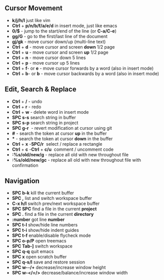 ## Cursor Movement
* **k/j/h/l** just like vim
* **Ctrl** + **p/n/b/f/a/e/d** in insert mode, just like emacs
* **0/$** - jump to the start/end of the line (or **C-a/C-e**)
* **gg/G** - go to the first/last line of the document
* **gj/gk** - move cursor down/up (multi-line text)
* **Ctrl** + **d** - move cursor and screen **down** 1/2 page
* **Ctrl** + **u** - move cursor and screen **up** 1/2 page
* **Ctrl** + **n** - move cursor down 5 lines
* **Ctrl** + **p** - move cursor up 5 lines
* **Ctrl** + **f**- or **e** - move cursor forwards by a word (also in insert mode)
* **Ctrl** + **b**- or **b** - move cursor backwards by a word (also in insert mode)

## Edit, Search & Replace
* **Ctrl** + **/** - undo
* **Ctrl** + **r** - redo
* **Ctrl** + **w** - delete word in insert mode
* **SPC s-s** search string in buffer
* **SPC s-p** search string in project
* **SPC g-r**  - revert modification at cursor using git
* **#** - search the token at cursor **up** in the buffer
* <b>*</b> - search the token at cursor **down** in the buffer
* **Ctrl** + **x** -**SPC/r**  select / replace a rectangle
* **Ctrl** + **c** -**Ctrl** + **c/u**  comment / uncomment code
* **:%s/old/new/g** - replace all old with new throughout file
* **:%s/old/new/gc** - replace all old with new throughout file with confirmation

## Navigation
* **SPC b-k** kill the current buffer
* **SPC ,** list and switch workspace buffer
* **C-x h/l** switch prev/next workspace buffer
* **SPC SPC** find a file in the current **project**
* **SPC .** find a file in the current **directory**
* **:number** got line **number**
* **SPC t-l** show/hide line numbers
* **SPC t-i** show/hide indent guides
* **SPC t-f** enable/disable flycheck mode
* **SPC o-p/P** open treemacs
* **SPC Tab-]** switch workspace
* **SPC q-q** quit emacs
* **SPC x** open scratch buffer
* **SPC q-s/l** save and restore session
* **SPC w--/+** decrease/increase window height
* **SPC w-</=/>** decrease/balance/increase window width
